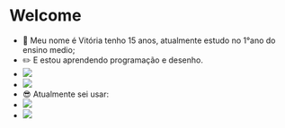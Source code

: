  # Welcome
 - 🌱 Meu nome é Vitória tenho 15 anos, atualmente estudo no 1°ano do ensino medio;
- ✏️ E estou aprendendo programação e desenho.
- <a href="https://instagram.com/vitoriamartins_a" target="_blank"><img src="https://img.shields.io/badge/-Instagram-%23E4405F?style=for-the-badge&logo=instagram&logoColor=white" target="_blank"></a>
- <a href = "vitoriamartinsalves2006@gamil.com"><img src="https://img.shields.io/badge/Gmail-D14836?style=for-the-badge&logo=gmail&logoColor=white" target="_blank"></a>
- 😎 Atualmente sei usar:
- ![](https://img.shields.io/badge/Scratch-4D97FF?style=for-the-badge&logo=Scratch&logoColor=white)
- ![](https://img.shields.io/badge/JavaScript-323330?style=for-the-badge&logo=javascript&logoColor=F7DF1E)
